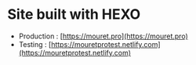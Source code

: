 # Site built with HEXO

- Production : [https://mouret.pro](https://mouret.pro)
- Testing : [https://mouretprotest.netlify.com](https://mouretprotest.netlify.com)
